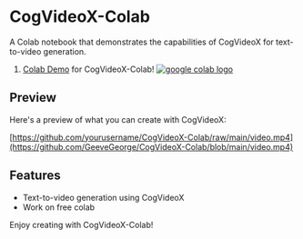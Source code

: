 # CogVideoX-Colab
A Colab notebook that demonstrates the capabilities of CogVideoX for text-to-video generation.

1. [Colab Demo](https://colab.research.google.com/drive/1bLC0PjE_PGD0vqqN4d_Z_p8C5qOs1ktg?usp=sharing) for CogVideoX-Colab! <a href="https://colab.research.google.com/drive/1bLC0PjE_PGD0vqqN4d_Z_p8C5qOs1ktg?usp=sharing"><img src="https://colab.research.google.com/assets/colab-badge.svg" alt="google colab logo"></a>

## Preview

Here's a preview of what you can create with CogVideoX:

[https://github.com/yourusername/CogVideoX-Colab/raw/main/video.mp4](https://github.com/GeeveGeorge/CogVideoX-Colab/blob/main/video.mp4)

## Features

- Text-to-video generation using CogVideoX
- Work on free colab

Enjoy creating with CogVideoX-Colab!
